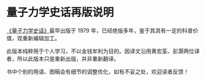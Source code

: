 # 量子力学史话再版说明

[《量子力学史话》](https://book.douban.com/subject/4225911/)最早出版于 1979 年，已经绝版多年，鉴于其具有一定的科普价值，现重新编辑加工。

此版本纯粹用于个人学习，不以金钱牟利为目的。因译文沿用黄宏荃、彭灏两位译者，所以此版本只是重新出版，并非重新翻译。

书中个别的用语、图稿会有细节的调整优化，如有不妥之处，欢迎读者反馈！